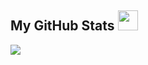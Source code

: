 ## My GitHub Stats <img src='https://media1.giphy.com/media/du3J3cXyzhj75IOgvA/giphy.gif?cid=ecf05e47x2g034i9pzwtzzsd3xgg2w9nr94t4tflbbgo3008&rid=giphy.gif' width='32px'>

<a href="https://github.com/nandanpi">
<img align="left" src="https://github-readme-stats.vercel.app/api?username=nandanpi&count_private=true&show_icons=true&theme=dark"/></a>
